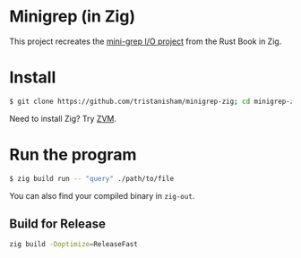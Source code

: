 # Minigrep (in Zig)


This project recreates the
[mini-grep I/O project](https://doc.rust-lang.org/book/ch12-01-accepting-command-line-arguments.html)
from the Rust Book in Zig. 

# Install

```sh
$ git clone https://github.com/tristanisham/minigrep-zig; cd minigrep-zig

```

Need to install Zig? Try [ZVM](https://github.com/tristanisham/zvm).

# Run the program

```sh
$ zig build run -- "query" ./path/to/file
```

You can also find your compiled binary in `zig-out`. 

## Build for Release

```sh
zig build -Doptimize=ReleaseFast
```

<!-- ## Accepting Command Line Arguments

To create a new project with Zig (<= 0.11.0-dev.3301+230ea411f) create and cd
into a directory called `minigrep`. Next, run `zig init-exe` to generate a new
project.

```sh
$ mkdir minigrep; cd minigrep
$ zig init-exe
```

As in the Rust book, "The first task is to make `minigrep` accept its two
command line arguemnts: the file path and string to search for". We'll want to
run our program with `zig build run`, using two hyphens to indicate the
following arguments are for our program instead of `zig`.

```sh
$ zig build run -- searchString example-file-path.txt
```

Right now our program won't accept any argument. We'll have to implement that
functionality ourselves. Try running `zig build run` with the default generated
program.You should see somethine like:

```sh
$ zig build run

# All your codebase are belong to us.
# Run `zig build test` to run the tests.
```

### Reading the Argument Values

Unlike in higher-level languages like Go or Rust 😉, to enable `minigrep` to
read values from the command line we'll jump directly into manual memory
management. Introducing, allocators!

```zig
const std = @import("std");

pub fn main() !void {
   var arena = std.heap.ArenaAllocator.init(std.heap.page_allocator);
   defer arena.deinit();
   const allocator = arena.allocator();
   _ = allocator;
}
```

Before we start, let's go over some Zig basics.

- Use `var` to declare a mutable variable
- Use `const` to declare a immutable variable
- Use `defer` to execute a statement while exiting the current block. Multiple
  defers follow the _first in, last out_ policy.
 -->
